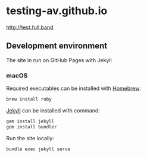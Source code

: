 # testing-av.github.io

http://test.full.band

## Development environment

The site in run on GitHub Pages with Jekyll

### macOS

Required executables can be installed with [Homebrew](https://brew.sh/): 

```sh
brew install ruby
```

[Jekyll](http://idratherbewriting.com/documentation-theme-jekyll/mydoc_install_jekyll_on_mac.html) can be installed with command: 

```sh
gem install jekyll
gem install bundler
```

Run the site locally:

```sh
bundle exec jekyll serve
```
